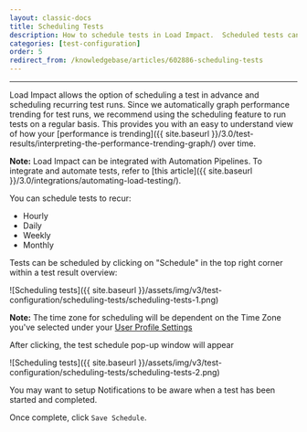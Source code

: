 ```yaml
---
layout: classic-docs
title: Scheduling Tests
description: How to schedule tests in Load Impact.  Scheduled tests can be one time or recurring.
categories: [test-configuration]
order: 5
redirect_from: /knowledgebase/articles/602886-scheduling-tests
---
```


***

Load Impact allows the option of scheduling a test in advance and scheduling recurring test runs. Since we automatically graph performance trending for test runs, we recommend using the scheduling feature to run tests on a regular basis.  This provides you with an easy to understand view of how your [performance is trending]({{ site.baseurl }}/3.0/test-results/interpreting-the-performance-trending-graph/) over time.

**Note:** Load Impact can be integrated with Automation Pipelines.  To integrate and automate tests, refer to [this article]({{ site.baseurl }}/3.0/integrations/automating-load-testing/).

You can schedule tests to recur:
- Hourly
- Daily
- Weekly
- Monthly



Tests can be scheduled by clicking on "Schedule" in the top right corner within a test result overview:

![Scheduling tests]({{ site.baseurl }}/assets/img/v3/test-configuration/scheduling-tests/scheduling-tests-1.png)


**Note:** The time zone for scheduling will be dependent on the Time Zone you've selected under your [User Profile Settings](https://app.loadimpact.com/account)



After clicking, the test schedule pop-up window will appear

![Scheduling tests]({{ site.baseurl }}/assets/img/v3/test-configuration/scheduling-tests/scheduling-tests-2.png)

You may want to setup Notifications to be aware when a test has been started and completed.


Once complete, click `Save Schedule`.
